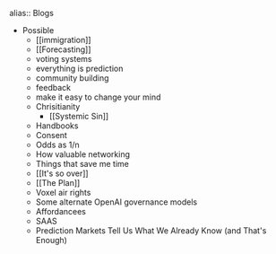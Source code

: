 alias:: Blogs

- Possible
	- [[immigration]]
	- [[Forecasting]]
	- voting systems
	- everything is prediction
	- community building
	- feedback
	- make it easy to change your mind
	- Chrisitianity
		- [[Systemic Sin]]
	- Handbooks
	- Consent
	- Odds as 1/n
	- How valuable networking
	- Things that save me time
	- [[It's so over]]
	- [[The Plan]]
	- Voxel air rights
	- Some alternate OpenAI governance models
	- Affordancees
	- SAAS
	- Prediction Markets Tell Us What We Already Know (and That's Enough)